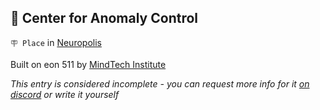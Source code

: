 ## 🏢 Center for Anomaly Control

`🪧 Place` in [Neuropolis](../refs/neuropolis.md)

Built on eon 511 by [MindTech Institute](../refs/mindtech_institute.md)

_This entry is considered incomplete - you can request more info for it [on discord](<https://discord.com/channels/562910943848169472/1173922660489633802>) or write it yourself_

<!---
keywords:  mt, neuropolis
aliases: 
-->